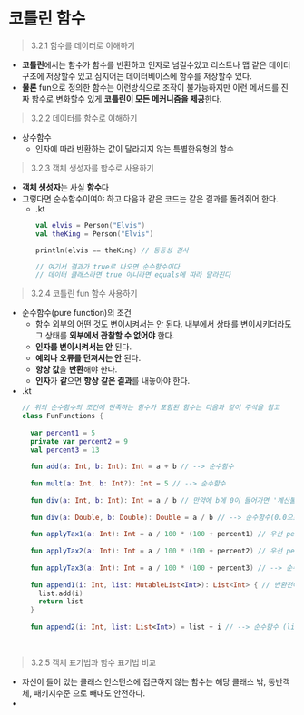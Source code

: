 코틀린 함수
===
> 3.2.1 함수를 데이터로 이해하기
* **코틀린**에서는 함수가 함수를 반환하고 인자로 넘길수있고 리스트나 맵 같은 데이터 구조에 저장할수 있고 심지어는 데이터베이스에 함수를 저장할수 있다.
* **물론** fun으로 정의한 함수는 이런방식으로 조작이 불가능하지만 이런 메서드를 진짜 함수로 변화할수 있게 **코틀린이 모든 메커니즘을 제공**한다.

> 3.2.2 데이터를 함수로 이해하기
* 상수함수
  * 인자에 따라 반환하는 값이 달라지지 않는 특별한유형의 함수

> 3.2.3 객체 생성자를 함수로 사용하기
* **객체 생성자**는 사실 **함수**다
* 그렇다면 순수함수이여야 하고 다음과 같은 코드는 같은 결과를 돌려줘어 한다.
  * .kt
    ```kotlin
    val elvis = Person("Elvis")
    val theKing = Person("Elvis")
  
    println(elvis == theKing) // 동등성 검사

    // 여기서 결과가 true로 나오면 순수함수이다
    // 데이터 클래스라면 true 아니라면 equals에 따라 달라진다

> 3.2.4 코틀린 fun 함수 사용하기
* 순수함수(pure function)의 조건
  * 함수 외부의 어떤 것도 변이시켜서는 안 된다. 내부에서 상태를 변이시키더라도 그 상태를 **외부에서 관찰할 수 없어야** 한다.
  * **인자를 변이시켜서는 안** 된다.
  * **예외나 오류를 던져서는 안** 된다.
  * **항상 값**을 **반환**해야 한다.
  * **인자**가 **같**으면 **항상** **같은 결과**를 내놓아야 한다.
* .kt
  ```kotlin
  // 위의 순수함수의 조건에 만족하는 함수가 포함된 함수는 다음과 같이 주석을 참고
  class FunFunctions {
    
    var percent1 = 5
    private var percent2 = 9
    val percent3 = 13
    
    fun add(a: Int, b: Int): Int = a + b // --> 순수함수
    
    fun mult(a: Int, b: Int?): Int = 5 // --> 순수함수
    
    fun div(a: Int, b: Int): Int = a / b // 만약에 b에 0이 들어가면 '계산불가'로 Exception이 발생하여 순수함수가 아니다.
    
    fun div(a: Double, b: Double): Double = a / b // --> 순수함수(0.0으로 나누면 infinity, -infinity가 출력되고 이는 double의 인스턴스이기 때문이다.)
    
    fun applyTax1(a: Int): Int = a / 100 * (100 + percent1) // 우선 percent1가 변경되지 않아서 순수함수이지만 percent2가 항상 바뀔수 있기 때문에 안전하지 않다.
    
    fun applyTax2(a: Int): Int = a / 100 * (100 + percent2) // 우선 percent2가 변경되지 않아서 순수함수이지만 percent2가 항상 바뀔수 있기 때문에 안전하지 않다.
    
    fun applyTax3(a: Int): Int = a / 100 * (100 + percent3) // --> 순수함수 (percent3가 상수이기 때문이다.)
    
    fun append1(i: Int, list: MutableList<Int>): List<Int> { // 반환전에 list를 변이시키고 함수밖에서 관찰까지 가능하니 순수함수가 아니다.
      list.add(i)
      return list
    }
    
    fun append2(i: Int, list: List<Int>) = list + i // --> 순수함수 (list + i 는 list + i라는 새로운(불변) 리스트를 만들어내는것이라서 순수함수다.)
    
    
> 3.2.5 객체 표기법과 함수 표기법 비교
* 자신이 들어 있는 클래스 인스턴스에 접근하지 않는 함수는 해당 클래스 밖, 동반객체, 패키지수준 으로 빼내도 안전하다.
* 
